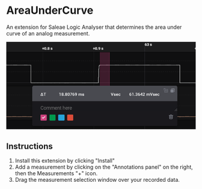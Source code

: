 # AreaUnderCurve
An extension for Saleae Logic Analyser that determines the area under curve of an analog measurement.

![AUC](Images/AUC.png)

## Instructions
1. Install this extension by clicking "Install"
2. Add a measurement by clicking on the "Annotations panel" on the right, then the Measurements "+" icon.
3. Drag the measurement selection window over your recorded data.
